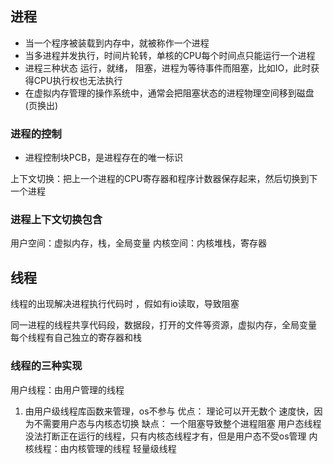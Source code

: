 ## 进程
- 当一个程序被装载到内存中，就被称作一个进程
- 当多进程并发执行，时间片轮转，单核的CPU每个时间点只能运行一个进程
- 进程三种状态 运行，就绪，
  阻塞，进程为等待事件而阻塞，比如IO，此时获得CPU执行权也无法执行
- 在虚拟内存管理的操作系统中，通常会把阻塞状态的进程物理空间移到磁盘(页换出)

### 进程的控制
- 进程控制块PCB，是进程存在的唯一标识

上下文切换：把上一个进程的CPU寄存器和程序计数器保存起来，然后切换到下一个进程

### 进程上下文切换包含
用户空间：虚拟内存，栈，全局变量
内核空间：内核堆栈，寄存器



## 线程
线程的出现解决进程执行代码时 ，假如有io读取，导致阻塞

同一进程的线程共享代码段，数据段，打开的文件等资源，虚拟内存，全局变量
每个线程有自己独立的寄存器和栈


### 线程的三种实现
用户线程：由用户管理的线程
1. 由用户级线程库函数来管理，os不参与
优点：
理论可以开无数个
速度快，因为不需要用户态与内核态切换
缺点：
一个阻塞导致整个进程阻塞
用户态线程没法打断正在运行的线程，只有内核态线程才有，但是用户态不受os管理
内核线程：由内核管理的线程
轻量级线程
